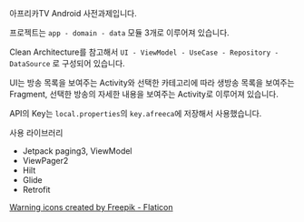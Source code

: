 아프리카TV Android 사전과제입니다.

프로젝트는 `app - domain - data` 모듈 3개로 이루어져 있습니다.

Clean Architecture를 참고해서 `UI - ViewModel - UseCase - Repository - DataSource` 로 구성되어 있습니다.

UI는 방송 목록을 보여주는 Activity와 선택한 카테고리에 따라 생방송 목록을 보여주는 Fragment, 선택한 방송의 자세한 내용을 보여주는 Activity로 이루어져
있습니다.

API의 Key는 `local.properties`의 `key.afreeca`에 저장해서 사용했습니다.

사용 라이브러리

- Jetpack paging3, ViewModel
- ViewPager2
- Hilt
- Glide
- Retrofit

<a href="https://www.flaticon.com/free-icons/warning" title="warning icons">Warning icons created by
Freepik - Flaticon</a>